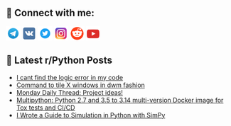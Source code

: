 ## 🔎 Connect with me:
[<img src="https://github.com/bullbesh/bullbesh/blob/main/images/Telegram.png" width="32" height="32" />](https://t.me/bullbesh)
[<img src="https://github.com/bullbesh/bullbesh/blob/main/images/VK.png" width="32" height="32" />](https://vk.com/bullbesh)
[<img src="https://github.com/bullbesh/bullbesh/blob/main/images/Twitter.png" width="32" height="32" />](https://twitter.com/bullbesh1)
[<img src="https://github.com/bullbesh/bullbesh/blob/main/images/Instagram.png" width="32" height="32" />](https://www.instagram.com/bullbesh)
[<img src="https://github.com/bullbesh/bullbesh/blob/main/images/Reddit.png" width="32" height="32" />](https://www.reddit.com/user/bullbesh)
[<img src="https://github.com/bullbesh/bullbesh/blob/main/images/YouTube.png" width="32" height="32" />](https://www.youtube.com/channel/UCtfjRs6uzgq5mfm8S06WTcg)

## 📕 Latest r/Python Posts
<!-- BLOG-POST-LIST:START -->
- [I cant find the logic error in my code](https://www.reddit.com/r/Python/comments/1gzbkmr/i_cant_find_the_logic_error_in_my_code/)
- [Command to tile X windows in dwm fashion](https://www.reddit.com/r/Python/comments/1gz7225/command_to_tile_x_windows_in_dwm_fashion/)
- [Monday Daily Thread: Project ideas!](https://www.reddit.com/r/Python/comments/1gz5fou/monday_daily_thread_project_ideas/)
- [Multipython: Python 2.7 and 3.5 to 3.14 multi-version Docker image for Tox tests and CI/CD](https://www.reddit.com/r/Python/comments/1gz3pkh/multipython_python_27_and_35_to_314_multiversion/)
- [I Wrote a Guide to Simulation in Python with SimPy](https://www.reddit.com/r/Python/comments/1gz3bgp/i_wrote_a_guide_to_simulation_in_python_with_simpy/)
<!-- BLOG-POST-LIST:END -->
